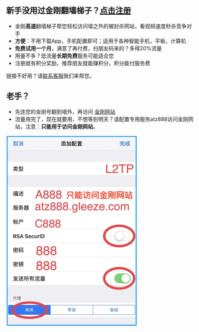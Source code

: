 ## 新手没用过金刚翻墙梯子？[点击注册](https://myfasttrack.org/midman/testfm.php)
* 金刚**高速**翻墙梯子帮您轻松访问墙之外的被封杀网站，看视频速度秒杀竞争对手
* **方便**：不用下载App，手机配置即可；适用于各种智能手机，平板，计算机	
* **免费试用一个月**，满意了再付费，扫朋友码来的？多得20%流量
* 用量不多？低流量**长期免费**服务可能适合您
* 注册就有积分奖励，推荐朋友就能赚积分，积分能付服务费

链接不好用？请[联系客服](mailto:cs@a2zitpro.com)我们来帮您。
## 老手？
* 先连您的金刚号翻到墙外，再访问 [金刚网站](https://atozitpro.net/zh)   
* 流量用完了，现在就要用，不想等到明天？请配置专用服务atz888访问金刚网站，注意：**只能用于访问金刚网站**。

![athird](888.png) 
